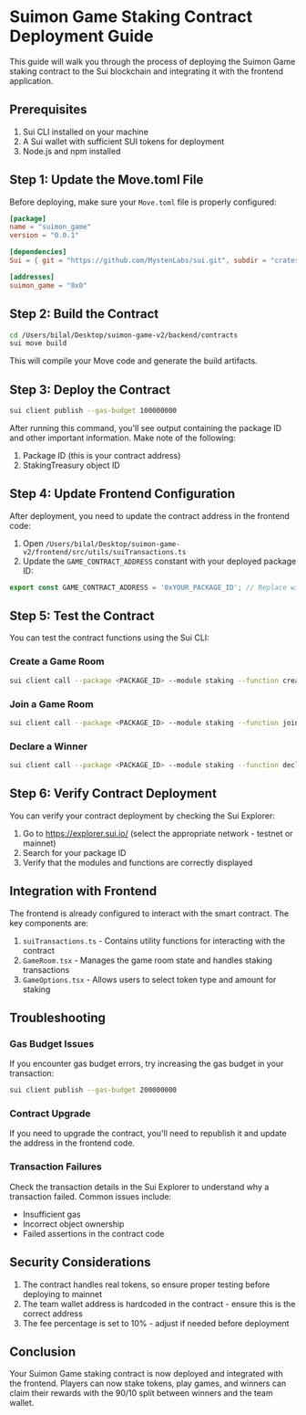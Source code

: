 # Suimon Game Staking Contract Deployment Guide

This guide will walk you through the process of deploying the Suimon Game staking contract to the Sui blockchain and integrating it with the frontend application.

## Prerequisites

1. Sui CLI installed on your machine
2. A Sui wallet with sufficient SUI tokens for deployment
3. Node.js and npm installed

## Step 1: Update the Move.toml File

Before deploying, make sure your `Move.toml` file is properly configured:

```toml
[package]
name = "suimon_game"
version = "0.0.1"

[dependencies]
Sui = { git = "https://github.com/MystenLabs/sui.git", subdir = "crates/sui-framework/packages/sui-framework", rev = "framework/testnet" }

[addresses]
suimon_game = "0x0"
```

## Step 2: Build the Contract

```bash
cd /Users/bilal/Desktop/suimon-game-v2/backend/contracts
sui move build
```

This will compile your Move code and generate the build artifacts.

## Step 3: Deploy the Contract

```bash
sui client publish --gas-budget 100000000
```

After running this command, you'll see output containing the package ID and other important information. Make note of the following:

1. Package ID (this is your contract address)
2. StakingTreasury object ID

## Step 4: Update Frontend Configuration

After deployment, you need to update the contract address in the frontend code:

1. Open `/Users/bilal/Desktop/suimon-game-v2/frontend/src/utils/suiTransactions.ts`
2. Update the `GAME_CONTRACT_ADDRESS` constant with your deployed package ID:

```typescript
export const GAME_CONTRACT_ADDRESS = '0xYOUR_PACKAGE_ID'; // Replace with your actual package ID
```

## Step 5: Test the Contract

You can test the contract functions using the Sui CLI:

### Create a Game Room

```bash
sui client call --package <PACKAGE_ID> --module staking --function create_game_room --args <COIN_OBJECT_ID> false "room123" "Player1" --gas-budget 10000000
```

### Join a Game Room

```bash
sui client call --package <PACKAGE_ID> --module staking --function join_game_room --args <GAME_ROOM_OBJECT_ID> <COIN_OBJECT_ID> "Player2" --gas-budget 10000000
```

### Declare a Winner

```bash
sui client call --package <PACKAGE_ID> --module staking --function declare_winner --args <GAME_ROOM_OBJECT_ID> <TREASURY_OBJECT_ID> <WINNER_ADDRESS> --gas-budget 10000000
```

## Step 6: Verify Contract Deployment

You can verify your contract deployment by checking the Sui Explorer:

1. Go to https://explorer.sui.io/ (select the appropriate network - testnet or mainnet)
2. Search for your package ID
3. Verify that the modules and functions are correctly displayed

## Integration with Frontend

The frontend is already configured to interact with the smart contract. The key components are:

1. `suiTransactions.ts` - Contains utility functions for interacting with the contract
2. `GameRoom.tsx` - Manages the game room state and handles staking transactions
3. `GameOptions.tsx` - Allows users to select token type and amount for staking

## Troubleshooting

### Gas Budget Issues

If you encounter gas budget errors, try increasing the gas budget in your transaction:

```bash
sui client publish --gas-budget 200000000
```

### Contract Upgrade

If you need to upgrade the contract, you'll need to republish it and update the address in the frontend code.

### Transaction Failures

Check the transaction details in the Sui Explorer to understand why a transaction failed. Common issues include:

- Insufficient gas
- Incorrect object ownership
- Failed assertions in the contract code

## Security Considerations

1. The contract handles real tokens, so ensure proper testing before deploying to mainnet
2. The team wallet address is hardcoded in the contract - ensure this is the correct address
3. The fee percentage is set to 10% - adjust if needed before deployment

## Conclusion

Your Suimon Game staking contract is now deployed and integrated with the frontend. Players can now stake tokens, play games, and winners can claim their rewards with the 90/10 split between winners and the team wallet.